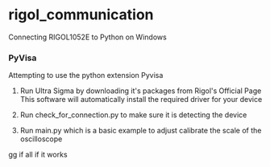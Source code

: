 # rigol_communication
Connecting RIGOL1052E to Python on Windows


### PyVisa
Attempting to use the python extension Pyvisa

1. Run Ultra Sigma by downloading it's packages from Rigol's Official Page
This software will automatically install the required driver for your device 

2. Run check_for_connection.py to make sure it is detecting the device

3. Run main.py which is a basic example to adjust calibrate the scale of the oscilloscope

gg if all if it works